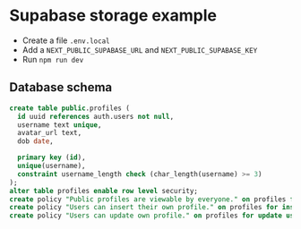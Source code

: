 # Supabase storage example

- Create a file `.env.local`
- Add a `NEXT_PUBLIC_SUPABASE_URL` and `NEXT_PUBLIC_SUPABASE_KEY`
- Run `npm run dev`

## Database schema

```sql
create table public.profiles (
  id uuid references auth.users not null,
  username text unique,
  avatar_url text,
  dob date,

  primary key (id),
  unique(username),
  constraint username_length check (char_length(username) >= 3)
);
alter table profiles enable row level security;
create policy "Public profiles are viewable by everyone." on profiles for select using (true);
create policy "Users can insert their own profile." on profiles for insert with check (auth.uid() = id);
create policy "Users can update own profile." on profiles for update using (auth.uid() = id);
```
